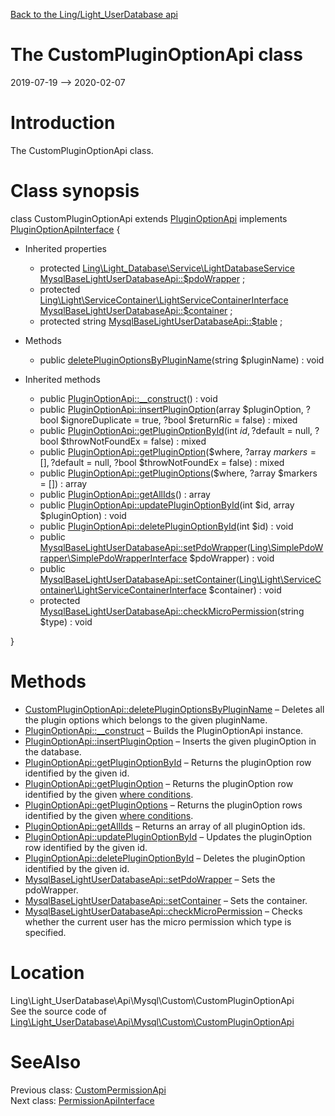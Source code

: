 [Back to the Ling/Light_UserDatabase api](https://github.com/lingtalfi/Light_UserDatabase/blob/master/doc/api/Ling/Light_UserDatabase.md)



The CustomPluginOptionApi class
================
2019-07-19 --> 2020-02-07






Introduction
============

The CustomPluginOptionApi class.



Class synopsis
==============


class <span class="pl-k">CustomPluginOptionApi</span> extends [PluginOptionApi](https://github.com/lingtalfi/Light_UserDatabase/blob/master/doc/api/Ling/Light_UserDatabase/Api/Mysql/Classes/PluginOptionApi.md) implements [PluginOptionApiInterface](https://github.com/lingtalfi/Light_UserDatabase/blob/master/doc/api/Ling/Light_UserDatabase/Api/Mysql/Interfaces/PluginOptionApiInterface.md) {

- Inherited properties
    - protected [Ling\Light_Database\Service\LightDatabaseService](https://github.com/lingtalfi/Light_Database/blob/master/doc/api/Ling/Light_Database/Service/LightDatabaseService.md) [MysqlBaseLightUserDatabaseApi::$pdoWrapper](#property-pdoWrapper) ;
    - protected [Ling\Light\ServiceContainer\LightServiceContainerInterface](https://github.com/lingtalfi/Light/blob/master/doc/api/Ling/Light/ServiceContainer/LightServiceContainerInterface.md) [MysqlBaseLightUserDatabaseApi::$container](#property-container) ;
    - protected string [MysqlBaseLightUserDatabaseApi::$table](#property-table) ;

- Methods
    - public [deletePluginOptionsByPluginName](https://github.com/lingtalfi/Light_UserDatabase/blob/master/doc/api/Ling/Light_UserDatabase/Api/Mysql/Custom/CustomPluginOptionApi/deletePluginOptionsByPluginName.md)(string $pluginName) : void

- Inherited methods
    - public [PluginOptionApi::__construct](https://github.com/lingtalfi/Light_UserDatabase/blob/master/doc/api/Ling/Light_UserDatabase/Api/Mysql/Classes/PluginOptionApi/__construct.md)() : void
    - public [PluginOptionApi::insertPluginOption](https://github.com/lingtalfi/Light_UserDatabase/blob/master/doc/api/Ling/Light_UserDatabase/Api/Mysql/Classes/PluginOptionApi/insertPluginOption.md)(array $pluginOption, ?bool $ignoreDuplicate = true, ?bool $returnRic = false) : mixed
    - public [PluginOptionApi::getPluginOptionById](https://github.com/lingtalfi/Light_UserDatabase/blob/master/doc/api/Ling/Light_UserDatabase/Api/Mysql/Classes/PluginOptionApi/getPluginOptionById.md)(int $id, ?$default = null, ?bool $throwNotFoundEx = false) : mixed
    - public [PluginOptionApi::getPluginOption](https://github.com/lingtalfi/Light_UserDatabase/blob/master/doc/api/Ling/Light_UserDatabase/Api/Mysql/Classes/PluginOptionApi/getPluginOption.md)($where, ?array $markers = [], ?$default = null, ?bool $throwNotFoundEx = false) : mixed
    - public [PluginOptionApi::getPluginOptions](https://github.com/lingtalfi/Light_UserDatabase/blob/master/doc/api/Ling/Light_UserDatabase/Api/Mysql/Classes/PluginOptionApi/getPluginOptions.md)($where, ?array $markers = []) : array
    - public [PluginOptionApi::getAllIds](https://github.com/lingtalfi/Light_UserDatabase/blob/master/doc/api/Ling/Light_UserDatabase/Api/Mysql/Classes/PluginOptionApi/getAllIds.md)() : array
    - public [PluginOptionApi::updatePluginOptionById](https://github.com/lingtalfi/Light_UserDatabase/blob/master/doc/api/Ling/Light_UserDatabase/Api/Mysql/Classes/PluginOptionApi/updatePluginOptionById.md)(int $id, array $pluginOption) : void
    - public [PluginOptionApi::deletePluginOptionById](https://github.com/lingtalfi/Light_UserDatabase/blob/master/doc/api/Ling/Light_UserDatabase/Api/Mysql/Classes/PluginOptionApi/deletePluginOptionById.md)(int $id) : void
    - public [MysqlBaseLightUserDatabaseApi::setPdoWrapper](https://github.com/lingtalfi/Light_UserDatabase/blob/master/doc/api/Ling/Light_UserDatabase/Api/Mysql/Classes/MysqlBaseLightUserDatabaseApi/setPdoWrapper.md)([Ling\SimplePdoWrapper\SimplePdoWrapperInterface](https://github.com/lingtalfi/SimplePdoWrapper/blob/master/doc/api/Ling/SimplePdoWrapper/SimplePdoWrapperInterface.md) $pdoWrapper) : void
    - public [MysqlBaseLightUserDatabaseApi::setContainer](https://github.com/lingtalfi/Light_UserDatabase/blob/master/doc/api/Ling/Light_UserDatabase/Api/Mysql/Classes/MysqlBaseLightUserDatabaseApi/setContainer.md)([Ling\Light\ServiceContainer\LightServiceContainerInterface](https://github.com/lingtalfi/Light/blob/master/doc/api/Ling/Light/ServiceContainer/LightServiceContainerInterface.md) $container) : void
    - protected [MysqlBaseLightUserDatabaseApi::checkMicroPermission](https://github.com/lingtalfi/Light_UserDatabase/blob/master/doc/api/Ling/Light_UserDatabase/Api/Mysql/Classes/MysqlBaseLightUserDatabaseApi/checkMicroPermission.md)(string $type) : void

}






Methods
==============

- [CustomPluginOptionApi::deletePluginOptionsByPluginName](https://github.com/lingtalfi/Light_UserDatabase/blob/master/doc/api/Ling/Light_UserDatabase/Api/Mysql/Custom/CustomPluginOptionApi/deletePluginOptionsByPluginName.md) &ndash; Deletes all the plugin options which belongs to the given pluginName.
- [PluginOptionApi::__construct](https://github.com/lingtalfi/Light_UserDatabase/blob/master/doc/api/Ling/Light_UserDatabase/Api/Mysql/Classes/PluginOptionApi/__construct.md) &ndash; Builds the PluginOptionApi instance.
- [PluginOptionApi::insertPluginOption](https://github.com/lingtalfi/Light_UserDatabase/blob/master/doc/api/Ling/Light_UserDatabase/Api/Mysql/Classes/PluginOptionApi/insertPluginOption.md) &ndash; Inserts the given pluginOption in the database.
- [PluginOptionApi::getPluginOptionById](https://github.com/lingtalfi/Light_UserDatabase/blob/master/doc/api/Ling/Light_UserDatabase/Api/Mysql/Classes/PluginOptionApi/getPluginOptionById.md) &ndash; Returns the pluginOption row identified by the given id.
- [PluginOptionApi::getPluginOption](https://github.com/lingtalfi/Light_UserDatabase/blob/master/doc/api/Ling/Light_UserDatabase/Api/Mysql/Classes/PluginOptionApi/getPluginOption.md) &ndash; Returns the pluginOption row identified by the given [where conditions](https://github.com/lingtalfi/SimplePdoWrapper#the-where-conditions).
- [PluginOptionApi::getPluginOptions](https://github.com/lingtalfi/Light_UserDatabase/blob/master/doc/api/Ling/Light_UserDatabase/Api/Mysql/Classes/PluginOptionApi/getPluginOptions.md) &ndash; Returns the pluginOption rows identified by the given [where conditions](https://github.com/lingtalfi/SimplePdoWrapper#the-where-conditions).
- [PluginOptionApi::getAllIds](https://github.com/lingtalfi/Light_UserDatabase/blob/master/doc/api/Ling/Light_UserDatabase/Api/Mysql/Classes/PluginOptionApi/getAllIds.md) &ndash; Returns an array of all pluginOption ids.
- [PluginOptionApi::updatePluginOptionById](https://github.com/lingtalfi/Light_UserDatabase/blob/master/doc/api/Ling/Light_UserDatabase/Api/Mysql/Classes/PluginOptionApi/updatePluginOptionById.md) &ndash; Updates the pluginOption row identified by the given id.
- [PluginOptionApi::deletePluginOptionById](https://github.com/lingtalfi/Light_UserDatabase/blob/master/doc/api/Ling/Light_UserDatabase/Api/Mysql/Classes/PluginOptionApi/deletePluginOptionById.md) &ndash; Deletes the pluginOption identified by the given id.
- [MysqlBaseLightUserDatabaseApi::setPdoWrapper](https://github.com/lingtalfi/Light_UserDatabase/blob/master/doc/api/Ling/Light_UserDatabase/Api/Mysql/Classes/MysqlBaseLightUserDatabaseApi/setPdoWrapper.md) &ndash; Sets the pdoWrapper.
- [MysqlBaseLightUserDatabaseApi::setContainer](https://github.com/lingtalfi/Light_UserDatabase/blob/master/doc/api/Ling/Light_UserDatabase/Api/Mysql/Classes/MysqlBaseLightUserDatabaseApi/setContainer.md) &ndash; Sets the container.
- [MysqlBaseLightUserDatabaseApi::checkMicroPermission](https://github.com/lingtalfi/Light_UserDatabase/blob/master/doc/api/Ling/Light_UserDatabase/Api/Mysql/Classes/MysqlBaseLightUserDatabaseApi/checkMicroPermission.md) &ndash; Checks whether the current user has the micro permission which type is specified.





Location
=============
Ling\Light_UserDatabase\Api\Mysql\Custom\CustomPluginOptionApi<br>
See the source code of [Ling\Light_UserDatabase\Api\Mysql\Custom\CustomPluginOptionApi](https://github.com/lingtalfi/Light_UserDatabase/blob/master/Api/Mysql/Custom/CustomPluginOptionApi.php)



SeeAlso
==============
Previous class: [CustomPermissionApi](https://github.com/lingtalfi/Light_UserDatabase/blob/master/doc/api/Ling/Light_UserDatabase/Api/Mysql/Custom/CustomPermissionApi.md)<br>Next class: [PermissionApiInterface](https://github.com/lingtalfi/Light_UserDatabase/blob/master/doc/api/Ling/Light_UserDatabase/Api/Mysql/Interfaces/PermissionApiInterface.md)<br>
